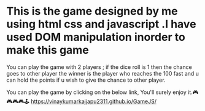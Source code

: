 # This is the game designed by me using html css and javascript .I have used DOM manipulation inorder to make this game
You can play the game with 2 players ;
if the dice roll is 1 then the chance goes to other player
the winner is the player who reaches the 100 fast
and u can hold the points if u wish to give the chance to other player.


You can play the game by clicking on the below link, You'll surely enjoy it.🎮🎮🎮🎮🕹️
https://vinaykumarkajjapu2311.github.io/GameJS/
